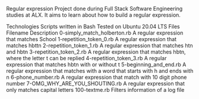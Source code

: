 Regular expression
Project done during Full Stack Software Engineering studies at ALX. It aims to learn about how to build a regular expression.

Technologies
Scripts written in Bash
Tested on Ubuntu 20.04 LTS
Files
Filename	Description
0-simply_match_holberton.rb	A regular expression that matches School
1-repetition_token_0.rb	A regular expression that matches hbttn
2-repetition_token_1.rb	A regular expression that matches htn and hbtn
3-repetition_token_2.rb	A regular expression that matches hbtn, where the letter t can be replied
4-repetition_token_3.rb	A regular expression that matches hbtn with or without t
5-beginning_and_end.rb	A regular expression that matches with a word that starts with h and ends with n
6-phone_number.rb	A regular expression that match with 10 digit phone number
7-OMG_WHY_ARE_YOU_SHOUTING.rb	A regular expression that only matches capital letters
100-textme.rb	Filters information of a log file
